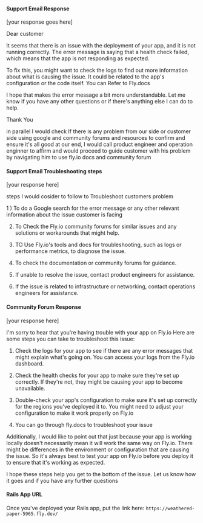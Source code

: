 #### Support Email Response

[your response goes here]

Dear customer 

It seems that there is an issue with the deployment of your app, and it is not running correctly.
 The error message is saying that a health check failed, which means that the app is not responding as expected.

To fix this, you might want to check the logs to find out more information about what is causing the issue. 
It could be related to the app's configuration or the code itself.
You can Refer to Fly.docs 

I hope that makes the error message a bit more understandable. Let me know if you have any other questions or if there's anything else I can do to help.

Thank You 


in parallel I would check If there is any problem from our side  or customer side using google and community forums  and resources  to confirm and ensure  it's all good at our end, I would call product engineer and operation enginner to affirm and would proceed to guide customer with his problem by navigating him to  use fly.io docs and community forum 


#### Support Email Troubleshooting steps

[your response here]

steps I would cosider to follow to Troubleshoot customers problem 

1 ) To do  a Google search for the error message or any other relevant information about the issue customer is facing 

2) To Check the Fly.io community forums for similar issues and any solutions or workarounds that might help.

3) TO Use Fly.io's  tools  and docs for troubleshooting, such as logs or performance metrics, to diagnose the issue.

4) To check the documentation or community forums for guidance.

5) If  unable to resolve the issue, contact  product engineers for assistance.

6) If the issue is related to infrastructure or networking, contact  operations engineers for assistance.

#### Community Forum Response

[your response here]

I'm sorry to hear that you're having trouble with your app on Fly.io
Here are some steps you can take to troubleshoot this issue:
1) Check the logs for your app to see if there are any error messages that might explain what's going on. You can access your logs from the Fly.io dashboard.

2) Check the health checks for your app to make sure they're set up correctly. If they're not, they might be causing your app to become unavailable.

3) Double-check your app's configuration to make sure it's set up correctly for the regions you've deployed it to. You might need to adjust your configuration to make it work properly on Fly.io
4)  You can go through fly.docs to troubleshoot your issue 
 
 Additionally, I would like to point out that just because your app is working locally doesn't necessarily mean it will work the same way on Fly.io. There might be differences in the environment or configuration that are causing the issue. So it's always best to test your app on Fly.io before you deploy it to ensure that it's working as expected. 
 
 I hope these steps help you get to the bottom of the issue.
 Let us know how it goes and if you have any further questions
 

#### Rails App URL

Once you've deployed your Rails app, put the link here: `https://weathered-paper-5965.fly.dev/`
